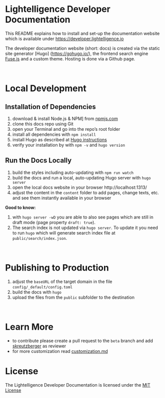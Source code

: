 # Lightelligence Developer Documentation

This README explains how to install and set-up the documentation website which is available under https://developer.lightelligence.io

The developer documentation website (short: docs) is created via the static site generator [Hugo] (https://gohugo.io/), the frontend search engine [Fuse.js](https://fusejs.io/) and a custom theme. Hosting is done via a Github page.

<br/>

# Local Development

## Installation of Dependencies

1. download & install Node.js & NPM] from [npmjs.com](https://www.npmjs.com/get-npm)
1. clone this docs repo using Git
1. open your Terminal and go into the repo’s root folder
1. install all dependencies with `npm install`
1. install Hugo as described at [Hugo instructions](https://gohugo.io/getting-started/installing/)
1. verify your installation by with `npm -v` and `hugo version`


## Run the Docs Locally

1. build the styles including auto-updating with `npm run watch`
1. build the docs and run a local, auto-updating Hugo server with `hugo server`
1. open the local docs website in your browser http://localhost:1313/
1. adjust the content in the `content` folder to add pages, change texts, etc. and see them instantly available in your browser

**Good to know:**

1. with `hugo server -wD` you are able to also see pages which are still in draft mode (page property `draft: true`).
2. The search index is not updated via `hugo server`. To update it you need to run `hugo` which will generate search index file at `public/search/index.json`.

<br/>

# Publishing to Production

1. adjust the `baseURL` of the target domain in the file `config/_default/config.toml`
1. build the docs with `hugo`
1. upload the files from the `public` subfolder to the destination


<br/>

# Learn More

- to contribute please create a pull request to the `beta` branch and add [skreutzberger](https://github.com/skreutzberger) as reviewer
- for more customization read [customization.md](https://github.com/lightelligence-io/docs/blob/master/customization.md)


# License
The Lightelligence Developer Documentation is licensed under the [MIT License](https://github.com/lightelligence-io/docs/blob/master/LICENSE)
